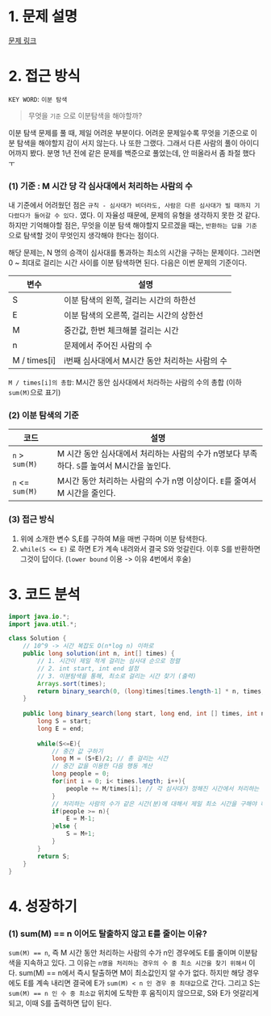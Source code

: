 # 1. 문제 설명 

[문제 링크](https://school.programmers.co.kr/learn/courses/30/lessons/43238)

# 2. 접근 방식

`KEY WORD`: `이분 탐색` 

> 무엇을 `기준` 으로 이분탐색을 해야할까? 

이분 탐색 문제를 풀 때, 제일 어려운 부분이다. 어려운 문제일수록 무엇을 기준으로 이분 탐색을 해야할지 감이 서지 않는다. 나 또한 그랬다.  그래서 다른 사람의 풀이 아이디어까지 봤다. 분명 1년 전에 같은 문제를 백준으로 풀었는데, 안 떠올라서 좀 좌절 했다 ㅜ

### (1) 기준 : M 시간 당 각 심사대에서 처리하는 사람의 수

내 기준에서 어려웠던 점은 `규칙 - 심사대가 비더라도, 사람은 다른 심사대가 빌 때까지 기다렸다가 들어갈 수 있다.`  였다. 이 자율성 때문에, 문제의 유형을 생각하지 못한 것 같다.  하지만 기억해야할 점은, 무엇을 이분 탐색 해야할지 모르겠을 때는, `반환하는 답을 기준`으로 탐색할 것이 무엇인지 생각해야 한다는 점이다. 

  해당 문제는, N 명의 승객이 심사대를 통과하는 최소의 시간을 구하는 문제이다. 그러면 0 ~ 최대로 걸리는 시간  사이를 이분 탐색하면 된다. 다음은 이번 문제의 기준이다. 

| 변수         | 설명                                           |
| ------------ | ---------------------------------------------- |
| S            | 이분 탐색의 왼쪽, 걸리는 시간의 하한선         |
| E            | 이분 탐색의 오른쪽, 걸리는 시간의 상한선       |
| M            | 중간값,  한번 체크해볼 걸리는 시간             |
| n            | 문제에서 주어진 사람의 수                      |
| M / times[i] | i번째 심사대에서 M시간 동안 처리하는 사람의 수 |

`M / times[i]의 총합`: M시간 동안 심사대에서 처라하는 사람의 수의 총합 (이하 `sum(M)`으로 표기)

 ### (2) 이분 탐색의 기준

| 코드            | 설명                                                         |
| --------------- | ------------------------------------------------------------ |
| `n` > `sum(M)`  | M 시간 동안 심사대에서 처리하는 사람의 수가 n명보다 부족하다. `S`를 높여서 M시간을 높인다. |
| `n` <= `sum(M)` | M시간 동안 처리하는 사람의 수가 n명 이상이다. `E`를 줄여서 M 시간을 줄인다. |

### (3) 접근 방식 

1. 위에 소개한 변수 S,E를 구하여 M을 매번 구하며 이분 탐색한다. 
2. `while(S <= E)` 로 하면 E가 계속 내려와서 결국 S와 엇갈린다. 이후 S를 반환하면 그것이 답이다.
   (`lower bound` 이용 -> 이유 4번에서 후술)

# 3. 코드 분석 

```java
import java.io.*;
import java.util.*;

class Solution {
    // 10^9 -> 시간 복잡도 O(n*log n) 이하로 
    public long solution(int n, int[] times) {
        // 1. 시간이 제일 적게 걸리는 심사대 순으로 정렬 
        // 2. int start, int end 설정 
        // 3. 이분탐색을 통해, 최소로 걸리는 시간 찾기 (출력)
        Arrays.sort(times); 
        return binary_search(0, (long)times[times.length-1] * n, times, n);
    }
    
    public long binary_search(long start, long end, int [] times, int n) {
        long S = start;
        long E = end;
        
        while(S<=E){
            // 중간 값 구하기
            long M = (S+E)/2; // 총 걸리는 시간
            // 중간 값을 이용한 다음 행동 계산
            long people = 0;
            for(int i = 0; i< times.length; i++){
                people += M/times[i]; // 각 심사대가 정해진 시간에서 처리하는 사람의 수 
            }
            // 처리하는 사람의 수가 같은 시간(분)에 대해서 제일 최소 시간을 구해야 하므로 lower bound 
            if(people >= n){
                E = M-1;
            }else {
                S = M+1;
            }
        }
        return S;
    }
}
```

# 4. 성장하기 

### (1) sum(M) == n 이어도 탈출하지 않고 E를 줄이는 이유?  

`sum(M) == n`, 즉 M 시간 동안 처리하는 사람의 수가 n인 경우에도 E를 줄이며 이분탐색을 지속하고 있다. 그 이유는  `n명을 처리하는 경우의 수 중 최소 시간을 찾기 위해서` 이다. sum(M) == n에서 즉시 탈출하면 M이 최소값인지 알 수가 없다. 하지만  해당 경우에도 E를 계속 내리면 결국에 E가 `sum(M) < n 인 경우 중 최대값`으로 간다. 그리고 S는 `sum(M) == n 인 수 중 최소값` 위치에 도착한 후 움직이지 않으므로, S와 E가 엇갈리게 되고, 이때 S를 출력하면 답이 된다. 